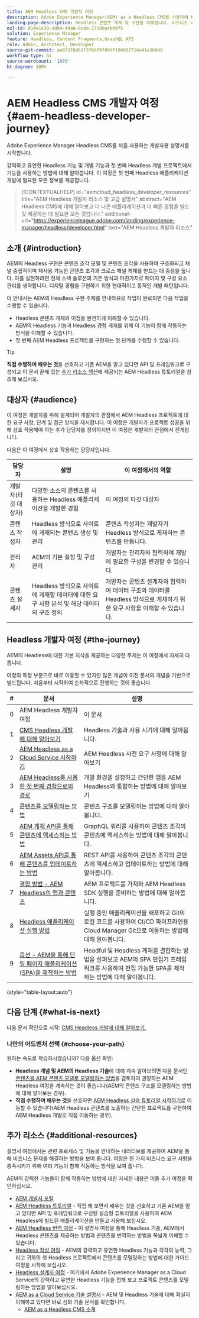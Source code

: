 ```yaml
---
title: AEM Headless CMS 개발자 여정
description: Adobe Experience Manager(AEM) as a Headless CMS를 사용하여 Headless 개발에 대해 알아봅니다. 콘텐츠 모델, 콘텐츠 조각, GraphQL API와 같은 기능을 사용하여 Headless 콘텐츠 게재를 개선하는 방법에 대해 알아봅니다.
landing-page-description: Headless 콘텐츠 게재 및 구현을 이해합니다. 비즈니스 내부에서 전략을 개발하는 방법에 대해 자세히 알아봅니다.
exl-id: d14a1e30-dd04-49a8-8cda-27c80a4bb0f5
solution: Experience Manager
feature: Headless, Content Fragments,GraphQL API
role: Admin, Architect, Developer
source-git-commit: ae873f8d61f3f6b79f09df100d62714e41e3b849
workflow-type: ht
source-wordcount: '1070'
ht-degree: 100%

---
```


# AEM Headless CMS 개발자 여정 {#aem-headless-developer-journey}

Adobe Experience Manager Headless CMS를 처음 사용하는 개발자용 설명서를 시작합니다.

강력하고 유연한 Headless 기능 및 개별 기능과 첫 번째 Headless 개발 프로젝트에서 기능을 사용하는 방법에 대해 알아봅니다. 이 여정은 첫 번째 Headless 애플리케이션 개발에 필요한 모든 정보를 제공합니다.

>[!CONTEXTUALHELP]
>id="aemcloud_headless_developer_resources"
>title="AEM Headless 개발자 리소스 및 고급 설명서"
>abstract="AEM Headless CMS에 대해 알아보고 더 나은 애플리케이션과 더 빠른 경험을 빌드 및 제공하는 데 필요한 모든 것입니다."
>additional-url="https://experienceleague.adobe.com/landing/experience-manager/headless/developer.html" text="AEM Headless 개발자 리소스"

## 소개 {#introduction}

AEM의 Headless 구현은 콘텐츠 조각 모델 및 콘텐츠 조각을 사용하여 구조화되고 채널 중립적이며 재사용 가능한 콘텐츠 조각과 크로스 채널 게재를 만드는 데 중점을 둡니다. 이를 실현하려면 전체 스택 솔루션의 기존 방식과 마찬가지로 페이지 및 구성 요소 관리를 생략합니다. 디지털 경험을 구현하기 위한 현대적이고 동적인 개발 패턴입니다.

이 안내서는 AEM의 Headless 구현 주제를 안내하므로 작업이 완료되면 다음 작업을 수행할 수 있습니다.

* Headless 콘텐츠 게재와 이점을 완전하게 이해할 수 있습니다.
* AEM의 Headless 기능과 Headless 경험 게재를 위해 이 기능이 함께 작동하는 방식을 이해할 수 있습니다.
* 첫 번째 AEM Headless 프로젝트를 구현하는 첫 단계를 수행할 수 있습니다.

>[!TIP]
>
> **직접 수행하며 배우는 것**&#x200B;을 선호하고 기존 AEM을 알고 있다면 API 및 프레임워크로 구성되고 이 문서 끝에 있는 [추가 리소스 섹션](#additional-resources)에 제공되는 AEM Headless 튜토리얼을 참조해 보십시오.

## 대상자 {#audience}

이 여정은 개발자를 위해 설계되어 개발자의 관점에서 AEM Headless 프로젝트에 대한 요구 사항, 단계 및 접근 방식을 제시합니다. 이 여정은 개발자가 프로젝트 성공을 위해 상호 작용해야 하는 추가 담당자를 정의하지만 이 여정은 개발자의 관점에서 전개됩니다.

다음은 이 여정에서 상호 작용하는 담당자입니다.

| 담당자 | 설명 | 이 여정에서의 역할 |
|---|---|---|
| 개발자(타깃 대상자) | 다양한 소스의 콘텐츠를 사용하는 Headless 애플리케이션을 개발한 경험 | 이 여정의 타깃 대상자 |
| 콘텐츠 작성자 | Headless 방식으로 사이트에 게재되는 콘텐츠 생성 및 관리 | 콘텐츠 작성자는 개발자가 Headless 방식으로 게재하는 콘텐츠를 만듭니다. |
| 관리자 | AEM의 기본 설정 및 구성 관리 | 개발자는 관리자와 협력하여 개발에 필요한 구성을 변경할 수 있습니다. |
| 콘텐츠 설계자 | Headless 방식으로 사이트에 게재할 데이터에 대한 요구 사항 분석 및 해당 데이터의 구조 정의 | 개발자는 콘텐츠 설계자와 협력하여 데이터 구조와 데이터를 Headless 방식으로 게재하기 위한 요구 사항을 이해할 수 있습니다. |

## Headless 개발자 여정 {#the-journey}

AEM의 Headless에 대한 기본 지식을 제공하는 다양한 주제는 이 여정에서 자세히 다룹니다.

여정의 특정 부분으로 바로 이동할 수 있지만 많은 개념이 이전 문서의 개념을 기반으로 빌드됩니다. 처음부터 시작하여 순차적으로 진행하는 것이 좋습니다.

| # | 문서 | 설명 |
|---|---|---|
| 0 | AEM Headless 개발자 여정 | 이 문서 |
| 1 | [CMS Headless 개발에 대해 알아보기](learn-about.md) | Headless 기술과 사용 시기에 대해 알아봅니다. |
| 2 | [AEM Headless as a Cloud Service 시작하기](getting-started.md) | AEM Headless 사전 요구 사항에 대해 알아보기 |
| 3 | [AEM Headless를 사용한 첫 번째 경험으로의 경로](path-to-first-experience.md) | 개발 환경을 설정하고 간단한 앱을 AEM Headless와 통합하는 방법에 대해 알아보기 |
| 4 | [콘텐츠를 모델링하는 방법](model-your-content.md) | 콘텐츠 구조를 모델링하는 방법에 대해 알아봅니다. |
| 5 | [AEM 게재 API를 통해 콘텐츠에 액세스하는 방법](access-your-content.md) | GraphQL 쿼리를 사용하여 콘텐츠 조각의 콘텐츠에 액세스하는 방법에 대해 알아봅니다. |
| 6 | [AEM Assets API를 통해 콘텐츠를 업데이트하는 방법](update-your-content.md) | REST API를 사용하여 콘텐츠 조각의 콘텐츠에 액세스하고 업데이트하는 방법에 대해 알아봅니다. |
| 7 | [결합 방법 - AEM Headless의 앱과 콘텐츠](put-it-all-together.md) | AEM 프로젝트를 가져와 AEM Headless SDK 실행을 준비하는 방법에 대해 알아봅니다. |
| 8 | [Headless 애플리케이션 실행 방법](go-live.md) | 실행 중인 애플리케이션을 배포하고 Git의 로컬 코드를 사용하여 CI/CD 파이프라인용 Cloud Manager Git으로 이동하는 방법에 대해 알아봅니다. |
| 9 | [옵션 - AEM을 통해 단일 페이지 애플리케이션(SPA)을 제작하는 방법](create-spa.md) | Headful 및 Headless 게재를 결합하는 방법을 살펴보고 AEM의 SPA 편집기 프레임워크를 사용하여 편집 가능한 SPA를 제작하는 방법에 대해 알아봅니다. |

{style="table-layout:auto"}

## 다음 단계 {#what-is-next}

다음 문서 확인으로 시작: [CMS Headless 개발에 대해 알아보기.](learn-about.md)

### 나만의 어드벤처 선택 {#choose-your-path}

원하는 속도로 학습하시겠습니까? 다음 옵션 확인:

* **Headless 개념 및 AEM의 Headless 기술**&#x200B;에 대해 계속 알아보려면 다음 문서인 [콘텐츠를 AEM 콘텐츠 모델로 모델링하는 방법](model-your-content.md)을 검토하여 권장하는 AEM Headless 여정을 계속하는 것이 좋습니다(AEM의 콘텐츠 구조를 모델링하는 방법에 대해 알아보는 경우).
* **직접 수행하며 배우는 것**&#x200B;을 선호하면 [AEM Headless 실습 튜토리얼 시작하기](https://experienceleague.adobe.com/docs/experience-manager-learn/getting-started-with-aem-headless/graphql/multi-step/overview.html)로 이동할 수 있습니다(AEM Headless 콘텐츠를 노출하는 간단한 프로젝트를 구현하여 AEM Headless 개발로 직접 이동하는 경우).

## 추가 리소스 {#additional-resources}

설명서 여정에서는 관련 프로세스 및 기능을 안내하는 내러티브를 제공하여 AEM을 통해 비즈니스 문제를 해결하는 방법을 보여 줍니다. 여정은 한 가지 비즈니스 요구 사항을 충족시키기 위해 여러 기능이 함께 작동하는 방식을 보여 줍니다.

AEM의 강력한 기능들이 함께 작동하는 방법에 대한 자세한 내용은 이들 추가 여정을 확인하십시오.

* [AEM 개발자 포털](https://experienceleague.adobe.com/landing/experience-manager/headless/developer.html)
* [AEM Headless 튜토리얼](https://experienceleague.adobe.com/docs/experience-manager-learn/getting-started-with-aem-headless/overview.html) - 직접 해 보면서 배우는 것을 선호하고 기존 AEM을 알고 있다면 API 및 프레임워크로 구성된 실습형 튜토리얼을 사용하여 AEM Headless에 빌드된 애플리케이션을 만들고 사용해 보십시오.
* [AEM Headless 번역 여정](/help/journey-headless/translation/overview.md) - 이 설명서 여정을 통해 Headless 기술, AEM에서 Headless 콘텐츠를 제공하는 방법과 콘텐츠를 번역하는 방법을 폭넓게 이해할 수 있습니다.
* [Headless 작성 여정](/help/journey-headless/author/overview.md) - AEM의 강력하고 유연한 Headless 기능과 각각의 능력, 그리고 귀하의 첫 Headless 프로젝트에서 콘텐츠를 모델링하는 방법에 대한 가이드 여정을 시작해 보십시오.
* [Headless 설계자 여정](/help/journey-headless/architect/overview.md) - 여기에서 Adobe Experience Manager as a Cloud Service의 강력하고 유연한 Headless 기능을 접해 보고 프로젝트 콘텐츠를 모델링하는 방법을 알아보십시오.
* [AEM as a Cloud Service 기술 설명서](https://experienceleague.adobe.com/docs/experience-manager-cloud-service.html) - AEM 및 Headless 기술에 대해 확실히 이해하고 있다면 바로 심화 기술 문서를 확인합니다.
   * [AEM as a Headless CMS 소개](/help/headless/introduction.md)
